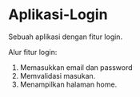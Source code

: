 # Aplikasi-Login
Sebuah aplikasi dengan fitur login.

Alur fitur login:
1. Memasukkan email dan password
2. Memvalidasi masukan.
3. Menampilkan halaman home.
   
